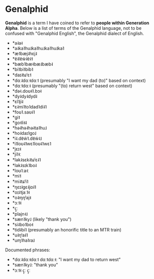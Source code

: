 
# Genalphid

<b>Genalphid</b> is a term I have coined to refer to <b>people within Generation Alpha</b>. Below is a list of terms of the Genalphid language, not to be confused with "Genalphid English", the Genalphid dialect of English.

  <ul>
    <li>*a˨a˧</li>
    <li>*a˨ka˥hu˩ka˥hu˩ka˥hu˩ka˥</li>
    <li>*æ˥bæj˨hɛj˨</li>
    <li>*ɐ̃˨lɐ̃w̃˨ɐ̃˨˦</li>
    <li>*bæb˥bæ˧bæ˩bæb˨</li>
    <li>*bi˥bi˥bib˥</li>
    <li>*daɪ˨tɕʲɛ˦</li>
    <li>*dɑː˨dɑː˧dɑː˦ (presumably "I want my dad (to)" based on context)</li>
    <li>*dɑː˦dɑː˧ (presumably "(to) return west" based on context)</li>
    <li>*də˧.doʊ˧˥.bɔ˧</li>
    <li>*dy˨dy˨dyd˨</li>
    <li>*ɛl˥ji˨</li>
    <li>*ɛ˨mi˥to˥dad˥di˨˥</li>
    <li>*foʊ˥.saʊ˨˥</li>
    <li>*gi˦</li>
    <li>*go˧li˧˨</li>
    <li>*hə˨hə˨hə˨ta˥hu˩</li>
    <li>*ho˨daɪ˥ɡo˩</li>
    <li>*i˨.dɐ̃w̃˥.dɐ̃w̃˨˩</li>
    <li>*i˥loʊ˨˥wɛ˥loʊ˨˥wɛ˥</li>
    <li>*jɛɪ˧</li>
    <li>*ji˥˧ː</li>
    <li>*lək˨sɛk˨tɕʲɛ˨˥</li>
    <li>*lək˨sɪk˥bo˨</li>
    <li>*loʊ˥ːa˧ː</li>
    <li>*mi˦</li>
    <li>*mi˨tɕʲi˥</li>
    <li>*ŋɛɪ˨gɛ˨jɑ˨˥</li>
    <li>*oɪ˨˦jaː˥˧</li>
    <li>*o˨ɱŋʲaj˧</li>
    <li>*ɔː˦˧</li>
    <li>*ç̩ː</li>
    <li>*plajn˧˩</li>
    <li>*sæn˥ky˩ (likely "thank you")</li>
    <li>*si˨bo˥bo˧</li>
    <li>*tid˨bi˥ (presumably an honorific title to an MTR train)</li>
    <li>*u˨ŋʲa˨˥</li>
    <li>*uɱ˥ha˥ɾa˩</li>
  </ul>
  
  Documented phrases:
* \*dɑː˨dɑː˧dɑː˦ dɑː˦dɑː˧: "I want my dad to return west"
* \*sæn˥ky˩: "thank you"
* \*ɔː˦˧ ç̩ː ç̩ː
